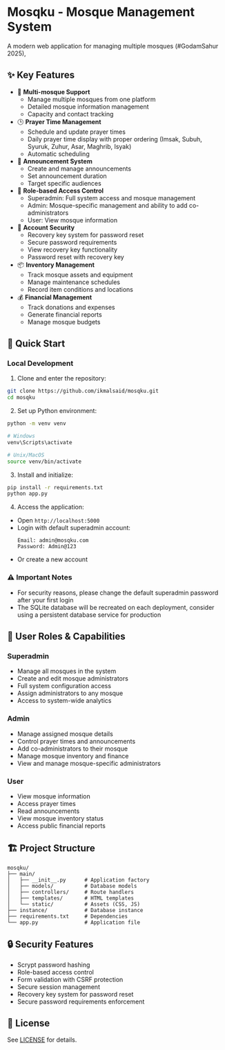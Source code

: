 # Mosqku - Mosque Management System

A modern web application for managing multiple mosques (#GodamSahur 2025),

## ✨ Key Features

- 🕌 **Multi-mosque Support**
  - Manage multiple mosques from one platform
  - Detailed mosque information management
  - Capacity and contact tracking
- 🕒 **Prayer Time Management**
  - Schedule and update prayer times
  - Daily prayer time display with proper ordering (Imsak, Subuh, Syuruk, Zuhur, Asar, Maghrib, Isyak)
  - Automatic scheduling
- 📢 **Announcement System**
  - Create and manage announcements
  - Set announcement duration
  - Target specific audiences
- 👥 **Role-based Access Control**
  - Superadmin: Full system access and mosque management
  - Admin: Mosque-specific management and ability to add co-administrators
  - User: View mosque information
- 🔐 **Account Security**
  - Recovery key system for password reset
  - Secure password requirements
  - View recovery key functionality
  - Password reset with recovery key
- 📦 **Inventory Management**
  - Track mosque assets and equipment
  - Manage maintenance schedules
  - Record item conditions and locations
- 💰 **Financial Management**
  - Track donations and expenses
  - Generate financial reports
  - Manage mosque budgets

## 🚀 Quick Start

### Local Development

1. Clone and enter the repository:
```bash
git clone https://github.com/ikmalsaid/mosqku.git
cd mosqku
```

2. Set up Python environment:
```bash
python -m venv venv

# Windows
venv\Scripts\activate

# Unix/MacOS
source venv/bin/activate
```

3. Install and initialize:
```bash
pip install -r requirements.txt
python app.py
```

4. Access the application:
- Open `http://localhost:5000`
- Login with default superadmin account:
  ```
  Email: admin@mosqku.com
  Password: Admin@123
  ```
- Or create a new account

### ⚠️ Important Notes
- For security reasons, please change the default superadmin password after your first login
- The SQLite database will be recreated on each deployment, consider using a persistent database service for production

## 👥 User Roles & Capabilities

### Superadmin
- Manage all mosques in the system
- Create and edit mosque administrators
- Full system configuration access
- Assign administrators to any mosque
- Access to system-wide analytics

### Admin
- Manage assigned mosque details
- Control prayer times and announcements
- Add co-administrators to their mosque
- Manage mosque inventory and finance
- View and manage mosque-specific administrators

### User
- View mosque information
- Access prayer times
- Read announcements
- View mosque inventory status
- Access public financial reports

## 🏗️ Project Structure
```
mosqku/
├── main/
│   ├── __init__.py      # Application factory
│   ├── models/          # Database models
│   ├── controllers/     # Route handlers
│   ├── templates/       # HTML templates
│   └── static/          # Assets (CSS, JS)
├── instance/            # Database instance
├── requirements.txt     # Dependencies
└── app.py               # Application file
```

## 🔒 Security Features

- Scrypt password hashing
- Role-based access control
- Form validation with CSRF protection
- Secure session management
- Recovery key system for password reset
- Secure password requirements enforcement

## 📄 License

See [LICENSE](LICENSE) for details.